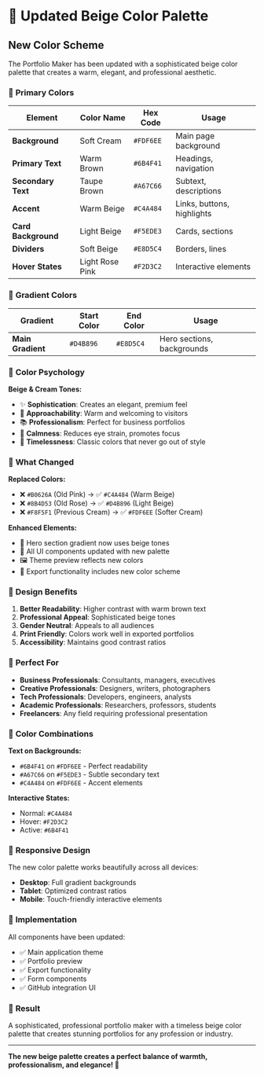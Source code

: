 # 🎨 Updated Beige Color Palette

## New Color Scheme

The Portfolio Maker has been updated with a sophisticated beige color palette that creates a warm, elegant, and professional aesthetic.

### 🎯 **Primary Colors**

| Element | Color Name | Hex Code | Usage |
|---------|------------|----------|-------|
| **Background** | Soft Cream | `#FDF6EE` | Main page background |
| **Primary Text** | Warm Brown | `#6B4F41` | Headings, navigation |
| **Secondary Text** | Taupe Brown | `#A67C66` | Subtext, descriptions |
| **Accent** | Warm Beige | `#C4A484` | Links, buttons, highlights |
| **Card Background** | Light Beige | `#F5EDE3` | Cards, sections |
| **Dividers** | Soft Beige | `#E8D5C4` | Borders, lines |
| **Hover States** | Light Rose Pink | `#F2D3C2` | Interactive elements |

### 🌅 **Gradient Colors**

| Gradient | Start Color | End Color | Usage |
|----------|-------------|-----------|-------|
| **Main Gradient** | `#D4B896` | `#E8D5C4` | Hero sections, backgrounds |

### 🎨 **Color Psychology**

**Beige & Cream Tones:**
- ✨ **Sophistication**: Creates an elegant, premium feel
- 🤝 **Approachability**: Warm and welcoming to visitors
- 📚 **Professionalism**: Perfect for business portfolios
- 🧘 **Calmness**: Reduces eye strain, promotes focus
- 🌟 **Timelessness**: Classic colors that never go out of style

### 🔄 **What Changed**

**Replaced Colors:**
- ❌ `#B0626A` (Old Pink) → ✅ `#C4A484` (Warm Beige)
- ❌ `#8B4D53` (Old Rose) → ✅ `#D4B896` (Light Beige)
- ❌ `#F8F5F1` (Previous Cream) → ✅ `#FDF6EE` (Softer Cream)

**Enhanced Elements:**
- 🎨 Hero section gradient now uses beige tones
- 📱 All UI components updated with new palette
- 🖼️ Theme preview reflects new colors
- 📄 Export functionality includes new color scheme

### 🎯 **Design Benefits**

1. **Better Readability**: Higher contrast with warm brown text
2. **Professional Appeal**: Sophisticated beige tones
3. **Gender Neutral**: Appeals to all audiences
4. **Print Friendly**: Colors work well in exported portfolios
5. **Accessibility**: Maintains good contrast ratios

### 🌟 **Perfect For**

- **Business Professionals**: Consultants, managers, executives
- **Creative Professionals**: Designers, writers, photographers
- **Tech Professionals**: Developers, engineers, analysts
- **Academic Professionals**: Researchers, professors, students
- **Freelancers**: Any field requiring professional presentation

### 🎨 **Color Combinations**

**Text on Backgrounds:**
- `#6B4F41` on `#FDF6EE` - Perfect readability
- `#A67C66` on `#F5EDE3` - Subtle secondary text
- `#C4A484` on `#FDF6EE` - Accent elements

**Interactive States:**
- Normal: `#C4A484`
- Hover: `#F2D3C2`
- Active: `#6B4F41`

### 📱 **Responsive Design**

The new color palette works beautifully across all devices:
- **Desktop**: Full gradient backgrounds
- **Tablet**: Optimized contrast ratios
- **Mobile**: Touch-friendly interactive elements

### 🚀 **Implementation**

All components have been updated:
- ✅ Main application theme
- ✅ Portfolio preview
- ✅ Export functionality
- ✅ Form components
- ✅ GitHub integration UI

### 🎉 **Result**

A sophisticated, professional portfolio maker with a timeless beige color palette that creates stunning portfolios for any profession or industry.

---

**The new beige palette creates a perfect balance of warmth, professionalism, and elegance! 🌟**
